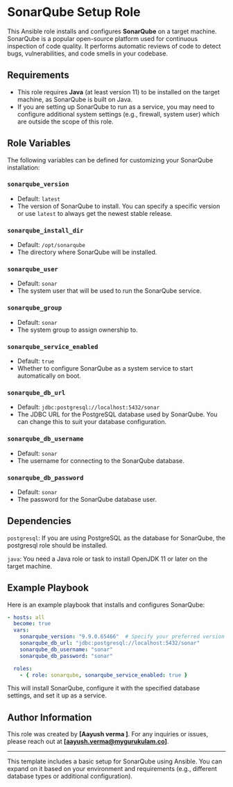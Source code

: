 # SonarQube Setup Role

This Ansible role installs and configures **SonarQube** on a target machine. SonarQube is a popular open-source platform used for continuous inspection of code quality. It performs automatic reviews of code to detect bugs, vulnerabilities, and code smells in your codebase.

## Requirements

- This role requires **Java** (at least version 11) to be installed on the target machine, as SonarQube is built on Java.
- If you are setting up SonarQube to run as a service, you may need to configure additional system settings (e.g., firewall, system user) which are outside the scope of this role.

## Role Variables

The following variables can be defined for customizing your SonarQube installation:

### `sonarqube_version`
- Default: `latest`
- The version of SonarQube to install. You can specify a specific version or use `latest` to always get the newest stable release.

### `sonarqube_install_dir`
- Default: `/opt/sonarqube`
- The directory where SonarQube will be installed.

### `sonarqube_user`
- Default: `sonar`
- The system user that will be used to run the SonarQube service.

### `sonarqube_group`
- Default: `sonar`
- The system group to assign ownership to.

### `sonarqube_service_enabled`
- Default: `true`
- Whether to configure SonarQube as a system service to start automatically on boot.

### `sonarqube_db_url`
- Default: `jdbc:postgresql://localhost:5432/sonar`
- The JDBC URL for the PostgreSQL database used by SonarQube. You can change this to suit your database configuration.

### `sonarqube_db_username`
- Default: `sonar`
- The username for connecting to the SonarQube database.

### `sonarqube_db_password`
- Default: `sonar`
- The password for the SonarQube database user.

## Dependencies

`postgresql`: If you are using PostgreSQL as the database for SonarQube, the postgresql role should be installed.

`java`: You need a Java role or task to install OpenJDK 11 or later on the target machine.

## Example Playbook

Here is an example playbook that installs and configures SonarQube:

```yaml
- hosts: all
  become: true
  vars:
    sonarqube_version: "9.9.0.65466"  # Specify your preferred version
    sonarqube_db_url: "jdbc:postgresql://localhost:5432/sonar"
    sonarqube_db_username: "sonar"
    sonarqube_db_password: "sonar"

  roles:
    - { role: sonarqube, sonarqube_service_enabled: true }
```

This will install SonarQube, configure it with the specified database settings, and set it up as a service.


## Author Information

This role was created by **[Aayush verma ]**. For any inquiries or issues, please reach out at **[aayush.verma@mygurukulam.co]**.

---

This template includes a basic setup for SonarQube using Ansible. You can expand on it based on your environment and requirements (e.g., different database types or additional configuration).
